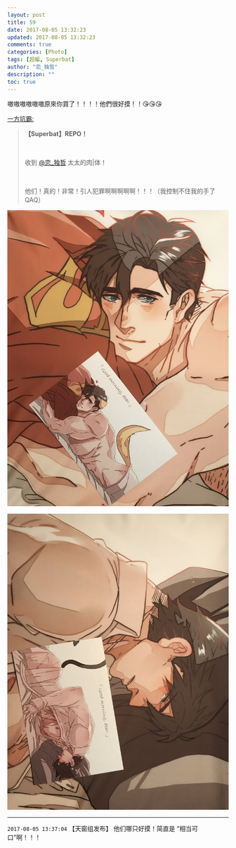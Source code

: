 ```yaml
---
layout: post
title: 59
date: 2017-08-05 13:32:23
updated: 2017-08-05 13:32:23
comments: true
categories: [Photo]
tags: [超蝙, Superbat]
author: "恋_独哲"
description: ""
toc: true
---
```


<p dir="ltr"  >嗷嗷嗷嗷嗷嗷原來你買了！！！！他們很好摸！！😘😘😘</p> 
<p reblogfrom="reblogfrom"  ><a target="_blank" href="http://tczyfkb.lofter.com/post/1dcfdf5c_10d47242"  >一方坑霸:</a></p> 
<blockquote> 
 <p><strong>【Superbat】REPO！</strong></p> 
 <p><br /></p> 
 <p>收到&nbsp;<a target="_blank" loftermentionblogid="491097680" href="http://www.lofter.com/mentionredirect.do?blogId=491097680"  >@恋_独哲</a>&nbsp;太太的肉|体！</p> 
 <p><br /></p> 
 <p>他们！真的！非常！引人犯罪啊啊啊啊啊！！！（我控制不住我的手了QAQ）</p> 
</blockquote>

![](https://raw.githubusercontent.com/alicewish/maple50821/master/img_MmVWWlBaVDJVK0dKR2FSM3ZBQ1dSczBzTkpFWEFiU2RndGV5WVJJMG9OcmpuNVpDVlB6cUtnPT0.jpg)

![](https://raw.githubusercontent.com/alicewish/maple50821/master/img_MmVWWlBaVDJVK0dKR2FSM3ZBQ1dSazc5OVE1UGJYK0VHclZydUpSbzF0akdaZVNIcmVuNDh3PT0.jpg)

---

`2017-08-05 13:37:04` 【天窗组发布】 他们哪只好摸！简直是 “相当可口”啊！！！
